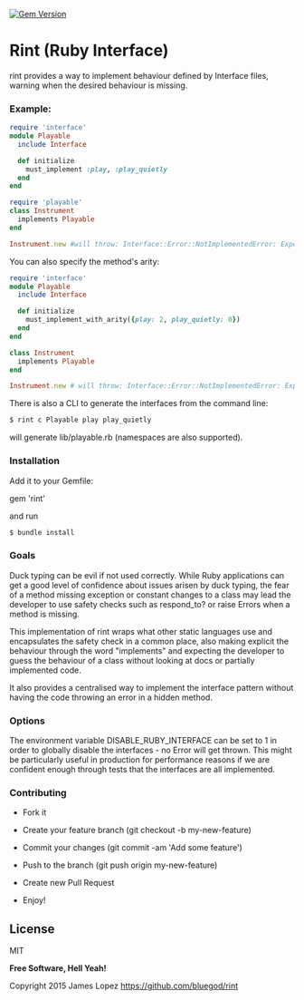 [![Gem Version](https://badge.fury.io/rb/rint.svg)](https://badge.fury.io/rb/rint)

# Rint (Ruby Interface)

rint provides a way to implement behaviour defined by Interface files, warning when the desired behaviour is missing.

### Example:

```ruby
require 'interface'
module Playable
  include Interface

  def initialize
    must_implement :play, :play_quietly
  end
end

require 'playable'
class Instrument
  implements Playable
end

Instrument.new #will throw: Interface::Error::NotImplementedError: Expected Instrument to implement play for interface Playable
```

You can also specify the method's arity:

```ruby
require 'interface'
module Playable
  include Interface

  def initialize
    must_implement_with_arity({play: 2, play_quietly: 0})
  end
end

class Instrument
  implements Playable
end

Instrument.new # will throw: Interface::Error::NotImplementedError: Expected Instrument to implement play/2 for interface Playable
```

There is also a CLI to generate the interfaces from the command line:
```sh
$ rint c Playable play play_quietly
```
will generate lib/playable.rb (namespaces are also supported).

### Installation

Add it to your Gemfile:

gem 'rint'

and run

```sh
$ bundle install
```

### Goals

Duck typing can be evil if not used correctly. While Ruby applications can get a good level of confidence about issues arisen by duck typing, the fear of a method missing exception or constant changes to a class may lead the developer to use safety checks such as respond_to? or raise Errors when a method is missing.

This implementation of rint wraps what other static languages use and encapsulates the safety check in a common place, also making explicit the behaviour through the word "implements" and expecting the developer to guess the behaviour of a class without looking at docs or partially implemented code.

It also provides a centralised way to implement the interface pattern without having the code throwing an error in a hidden method.

### Options

The environment variable DISABLE_RUBY_INTERFACE can be set to 1 in order to globally disable the interfaces - no Error will get thrown. This might be particularly useful in production for performance reasons if we are confident enough through tests that the interfaces are all implemented.

### Contributing

- Fork it

- Create your feature branch (git checkout -b my-new-feature)

- Commit your changes (git commit -am 'Add some feature')

- Push to the branch (git push origin my-new-feature)

- Create new Pull Request

- Enjoy!


License
----

MIT

**Free Software, Hell Yeah!**

Copyright 2015 James Lopez https://github.com/bluegod/rint
